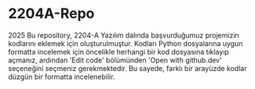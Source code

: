 # 2204A-Repo
2025 Bu repository, 2204-A Yazılım dalında başvurduğumuz projemizin kodlarını eklemek için oluşturulmuştur. Kodları Python dosyalarına uygun formatta incelemek için öncelikle herhangi bir kod dosyasına tıklayıp açmanız, ardından 'Edit code' bölümünden 'Open with github.dev' seçeneğini seçmeniz gerekmektedir. Bu sayede, farklı bir arayüzde kodlar düzgün bir formatta incelenebilir.

